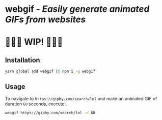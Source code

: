 # **webgif** - *Easily generate animated GIFs from websites*

# 🚧🚧🚧 WIP! 🚧🚧🚧

## Installation
```bash
yarn global add webgif || npm i -g webgif
```

## Usage
To navigate to `https://giphy.com/search/lol` and make an animated GIF of duration `60` seconds, execute:
```bash
webgif https://giphy.com/search/lol -d 60
```

